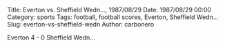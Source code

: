 Title: Everton vs. Sheffield Wedn…, 1987/08/29
Date: 1987/08/29 00:00
Category: sports
Tags: football, football scores, Everton, Sheffield Wedn…
Slug: everton-vs-sheffield-wedn
Author: carbonero


Everton 4 - 0 Sheffield Wedn…
